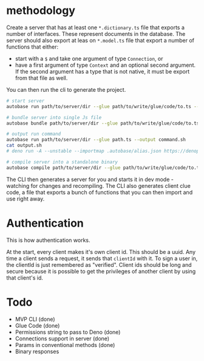 # methodology

Create a server that has at least one `*.dictionary.ts` file that exports a number of interfaces.  These represent documents in the database.  The server should also export at leas on `*.model.ts` file that export a number of functions that either:

- start with a `$` and take one argument of type `Connection`, or
- have a first argument of type `Context` and an optional second argument.  If the second argument has a type that is not native, it must be export from that file as well.

You can then run the cli to generate the project.

```sh
# start server
autobase run path/to/server/dir --glue path/to/write/glue/code/to.ts --watch --prefix="deno run -A --unstable"

# bundle server into single Js file
autobase bundle path/to/server/dir --glue path/to/write/glue/code/to.ts --output out/server.js

# output run command
autobase run path/to/server/dir --glue path.ts --output command.sh
cat output.sh
# deno run -A --unstable --importmap .autobase/alias.json https://denopkg.com/Vehmloewff/autobase/server/main.ts --data-dir /var/db

# compile server into a standalone binary
autobase compile path/to/server/dir --glue path/to/write/glue/code/to.ts --output out/Server
```

The CLI then generates a server for you and starts it in dev mode - watching for changes and recompiling.
The CLI also generates client clue code, a file that exports a bunch of functions that you can then import and use right away.

# Authentication

This is how authentication works.

At the start, every client makes it's own client id.  This should be a uuid.  Any time a client sends a request, it sends that `clientId` with it.  To sign a user in, the clientId is just remembered as "verified".  Client ids should be long and secure because it is possible to get the privileges of another client by using that client's id.

# Todo

- MVP CLI (done)
- Glue Code (done)
- Permissions string to pass to Deno (done)
- Connections support in server (done)
- Params in conventional methods (done)
- Binary responses

